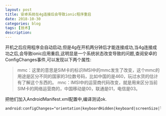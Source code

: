 ```yaml
---
layout: post
title: 安卓系统在4g连接后会导致ionic程序重启
date: 2018-10-30
categories: blog
tags: [技术]
description: 
---
```


开机之后应用程序会自动启动,但是4g在开机两分钟后才能连接成功,当4g连接成功之后,会导致ionic应用重启,这明显是一个系统状态改变导致的问题,查阅安卓的ConfigChanges事件,可以发现以下两个属性:
> mmc：这里的意思是SIM卡的标识IMSI中的mmc发生了改变，这个mmc的用途是区分不同的国家的3位数号码，比如中国的是460，玩过水货的估计有了解这个东西的。
> mnc：IMSI中的运营商代码改变，就是用来区分当前SIM卡的网络运营商的，中国移动是00，联通是01，电信是03。


把他们加入AndroidManifest.xml配置中,编译测试ok.
```
android:configChanges="orientation|keyboardHidden|keyboard|screenSize|locale|mcc|mnc" 
```
